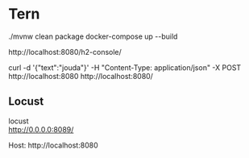 # Tern

./mvnw clean package
docker-compose up --build

http://localhost:8080/h2-console/

curl -d '{"text":"jouda"}' -H "Content-Type: application/json" -X POST http://localhost:8080
http://localhost:8080/

## Locust
locust    
http://0.0.0.0:8089/

Host: http://localhost:8080

